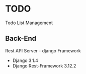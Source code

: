 # TODO
Todo List Management 

## Back-End
Rest API Server - django Framework

- Django 3.1.4
- Django Rest-Framework 3.12.2